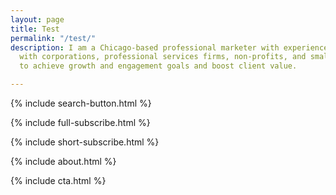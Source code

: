 ```yaml
---
layout: page
title: Test
permalink: "/test/"
description: I am a Chicago-based professional marketer with experience partnering
  with corporations, professional services firms, non-profits, and small business
  to achieve growth and engagement goals and boost client value.

---
```


{% include search-button.html %}

{% include full-subscribe.html %}

{% include short-subscribe.html %}

{% include about.html %}

{% include cta.html %}
